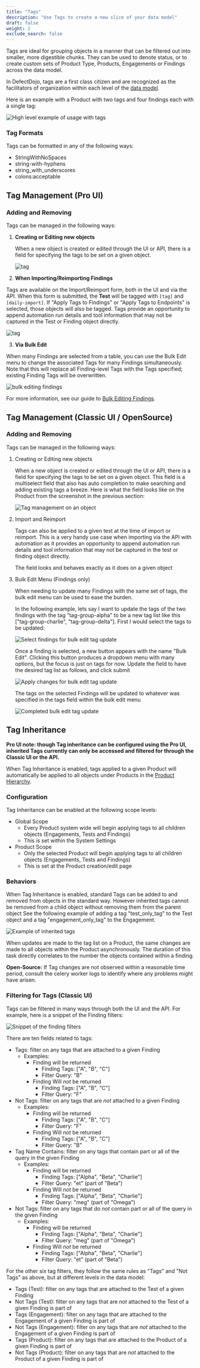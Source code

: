 ```yaml
---
title: "Tags"
description: "Use Tags to create a new slice of your data model"
draft: false
weight: 2
exclude_search: false
---
```


Tags are ideal for grouping objects in a manner that can be filtered out into smaller, more digestible chunks.  They can be used to denote status, or to create custom sets of Product Type, Products, Engagements or Findings across the data model.

In DefectDojo, tags are a first class citizen and are recognized as the facilitators
of organization within each level of the [data model](../Product_hierarchy).

Here is an example with a Product with two tags and four findings each with a single tag:

![High level example of usage with tags](images/tags-high-level-example.png)

### Tag Formats

Tags can be formatted in any of the following ways:
- StringWithNoSpaces
- string-with-hyphens
- string_with_underscores
- colons:acceptable

## Tag Management (Pro UI)

### Adding and Removing

Tags can be managed in the following ways:

1. **Creating or Editing new objects**

   When a new object is created or edited through the UI or API, there is a field for specifying
   the tags to be set on a given object.

   ![tag](images/tags_product.png)

2. **When Importing/Reimporting Findings**

  Tags are available on the Import/Reimport form, both in the UI and via the API.  When this form is submitted, the **Test** will be tagged with `[tag]` and `[daily-import]`.  If "Apply Tags to Findings" or "Apply Tags to Endpoints" is selected, those objects will also be tagged.  Tags provide an opportunity to append automation run details and tool information that may not be captured in the Test or Finding object directly. 

   ![tag](images/tags_importscan.png)

3. **Via Bulk Edit**

  When many Findings are selected from a table, you can use the Bulk Edit menu to change the associated Tags for many Findings simultaneously.  Note that this will replace all Finding-level Tags with the Tags specified; existing Finding Tags will be overwritten.

  ![bulk editing findings](images/Bulk_Editing_Findings.png)

  For more information, see our guide to [Bulk Editing Findings](/en/working_with_findings/findings_workflows/editing_findings/#bulk-edit-findings).


## Tag Management (Classic UI / OpenSource)

### Adding and Removing

Tags can be managed in the following ways:

1. Creating or Editing new objects

   When a new object is created or edited through the UI or API, there is a field for specifying
   the tags to be set on a given object. This field is a multiselect field that also has
   auto completion to make searching and adding existing tags a breeze. Here is what the field 
   looks like on the Product from the screenshot in the previous section:

   ![Tag management on an object](images/tags-management-on-object.png)

2. Import and Reimport

    Tags can also be applied to a given test at the time of import or reimport. This is a very
    handy use case when importing via the API with automation as it provides an opportunity to
    append automation run details and tool information that may not be captured in the test
    or finding object directly. 

    The field looks and behaves exactly as it does on a given object

3. Bulk Edit Menu (Findings only)

    When needing to update many Findings with the same set of tags, the bulk edit menu can be
    used to ease the burden.

    In the following example, lets say I want to update the tags of the two findings with the tag "tag-group-alpha" to be a new tag list like this ["tag-group-charlie", "tag-group-delta"]. 
    First I would select the tags to be updated:

    ![Select findings for bulk edit tag update](images/tags-select-findings-for-bulk-edit.png)

    Once a finding is selected, a new button appears with the name "Bulk Edit". Clicking this button
    produces a dropdown menu with many options, but the focus is just on tags for now. Update the
    field to have the desired tag list as follows, and click submit

    ![Apply changes for bulk edit tag update](images/tags-bulk-edit-submit.png)

    The tags on the selected Findings will be updated to whatever was specified in the tags field
    within the bulk edit menu

    ![Completed bulk edit tag update](images/tags-bulk-edit-complete.png)

## Tag Inheritance

**Pro UI note: though Tag inheritance can be configured using the Pro UI, inherited Tags currently can only be accessed and filtered for through the Classic UI or the API.**

When Tag Inheritance is enabled, tags applied to a given Product will automatically be applied to all objects under Products in the [Product Hierarchy](/en/working_with_findings/organizing_engagements_tests/Product_hierarchy).

### Configuration

Tag Inheritance can be enabled at the following scope levels:
- Global Scope
  - Every Product system wide will begin applying tags to all children objects (Engagements, Tests and Findings)
  - This is set within the System Settings
- Product Scope
  - Only the selected Product will begin applying tags to all children objects (Engagements, Tests and Findings)
  - This is set at the Product creation/edit page

### Behaviors

When Tag Inheritance is enabled, standard Tags can be added to and removed from objects in the standard way.
However inherited tags cannot be removed from a child object without removing them from the parent object
See the following example of adding a tag "test_only_tag" to the Test object and a tag "engagement_only_tag" to the Engagement.

![Example of inherited tags](images/tags-inherit-exmaple.png)

When updates are made to the tag list on a Product, the same changes are made to all objects within the Product asynchronously. The duration of this task directly correlates to the number the objects contained within a finding.

**Open-Source:** If Tag changes are not observed within a reasonable time period, consult the celery worker logs to identify where any problems might have arisen.


### Filtering for Tags (Classic UI)

Tags can be filtered in many ways through both the UI and the API. For example, here is a snippet
of the Finding filters:

![Snippet of the finding filters](images/tags-finding-filter-snippet.png)

There are ten fields related to tags:

 - Tags: filter on any tags that are attached to a given Finding
   - Examples:
     - Finding will be returned
       - Finding Tags: ["A", "B", "C"]
       - Filter Query: "B"
     - Finding Will *not* be returned
       - Finding Tags: ["A", "B", "C"]
       - Filter Query: "F"
 - Not Tags: filter on any tags that are *not* attached to a given Finding
   - Examples:
     - Finding will be returned
       - Finding Tags: ["A", "B", "C"]
       - Filter Query: "F"
     - Finding Will *not* be returned
       - Finding Tags: ["A", "B", "C"]
       - Filter Query: "B"
 - Tag Name Contains: filter on any tags that contain part or all of the query in the given Finding
   - Examples:
     - Finding will be returned
       - Finding Tags: ["Alpha", "Beta", "Charlie"]
       - Filter Query: "et" (part of "Beta")
     - Finding Will *not* be returned
       - Finding Tags: ["Alpha", "Beta", "Charlie"]
       - Filter Query: "meg" (part of "Omega")
 - Not Tags: filter on any tags that do *not* contain part or all of the query in the given Finding
   - Examples:
     - Finding will be returned
       - Finding Tags: ["Alpha", "Beta", "Charlie"]
       - Filter Query: "meg" (part of "Omega")
     - Finding Will *not* be returned
       - Finding Tags: ["Alpha", "Beta", "Charlie"]
       - Filter Query: "et" (part of "Beta")

For the other six tag filters, they follow the same rules as "Tags" and "Not Tags" as above,
but at different levels in the data model:

 - Tags (Test): filter on any tags that are attached to the Test of a given Finding
 - Not Tags (Test): filter on any tags that are *not* attached to the Test of a given Finding is part  of
 - Tags (Engagement): filter on any tags that are attached to the Engagement of a given Finding is part of
 - Not Tags (Engagement): filter on any tags that are *not* attached to the Engagement of a given Finding is part  of
 - Tags (Product): filter on any tags that are attached to the Product of a given Finding is part of
 - Not Tags (Product): filter on any tags that are *not* attached to the Product of a given Finding is part  of
